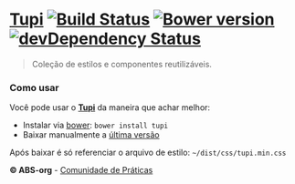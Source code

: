 # [Tupi](http://abs-org.github.io/Tupi/) [![Build Status](https://secure.travis-ci.org/ABS-org/Tupi.png)](http://travis-ci.org/ABS-org/Tupi) [![Bower version](https://badge.fury.io/bo/tupi.svg)](http://badge.fury.io/bo/tupi) [![devDependency Status](https://david-dm.org/ABS-org/Tupi/dev-status.png?theme=shields.io)](https://david-dm.org/ABS-org/Tupi#info=devDependencies)
> Coleção de estilos e componentes reutilizáveis.

### Como usar
Você pode usar o **[Tupi](http://abs-org.github.io/Tupi/)** da maneira que achar melhor:
- Instalar via [bower](http://bower.io/):
```bower install tupi```
- Baixar manualmente a [última versão](https://github.com/ABS-org/Tupi/releases/tag/0.0.25)

Após baixar é só referenciar o arquivo de estilo: ```~/dist/css/tupi.min.css```


**© ABS-org** - [Comunidade de Práticas](http://atencaobasica.org.br/)
